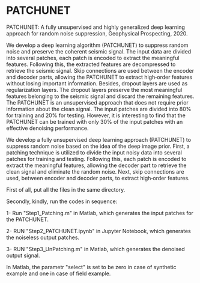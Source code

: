 # PATCHUNET
PATCHUNET: A fully unsupervised and highly generalized deep learning approach for random noise suppression, Geophysical Prospecting, 2020.

We develop a deep learning algorithm (PATCHUNET) to suppress random noise and preserve the coherent seismic signal. The input data are divided into several patches, each patch is encoded to extract the meaningful features. Following this, the extracted features are decompressed to retrieve the seismic signal. Skip connections are used between the encoder and decoder parts, allowing the PATCHUNET to extract high‐order features without losing important information. Besides, dropout layers are used as regularization layers. The dropout layers preserve the most meaningful features belonging to the seismic signal and discard the remaining features. The PATCHUNET is an unsupervised approach that does not require prior information about the clean signal. The input patches are divided into 80% for training and 20% for testing. However, it is interesting to find that the PATCHUNET can be trained with only 30% of the input patches with an effective denoising performance.


We develop a fully unsupervised deep learning approach (PATCHUNET) to suppress random noise based on the idea of the deep image prior. First, a patching technique is utilized to divide the input noisy data into several patches for training and testing. Following this, each patch is encoded to extract the meaningful features, allowing the decoder part to retrieve the clean signal and eliminate the random noise. Next, skip connections are used, between encoder and decoder parts, to extract high‐order features. 

First of all, put all the files in the same directory.

Secondly, kindly, run the codes in sequence:

1- Run "Step1_Patching.m" in Matlab, which generates the input patches for the PATCHUNET. 

2- RUN "Step2_PATCHUNET.ipynb" in Jupyter Notebook, which generates the noiseless output patches. 

3- RUN "Step3_UnPatching.m" in Matlab, which generates the denoised output signal.

In Matlab, the parametr "select" is set to be zero in case of synthetic example and one in case of field example.

